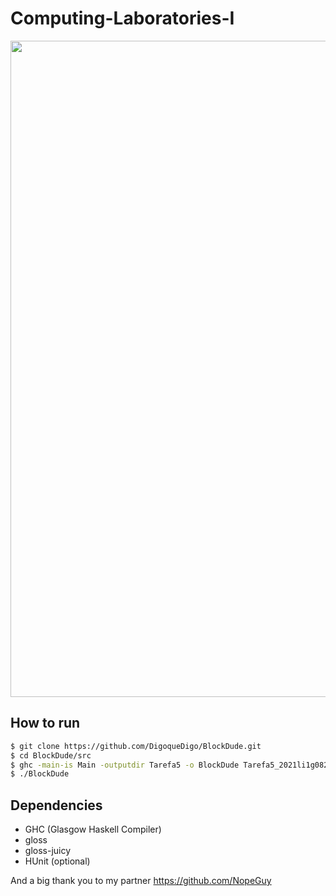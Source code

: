 # Computing-Laboratories-I 

<img align = "center" width = 1050px src = "https://raw.githubusercontent.com/DigoqueDigo/BlockDude/main/src/Resources1/Captura%20de%20ecr%C3%A3%20de%202022-03-05%2000-14-15.png"/>



## How to run

```bash
$ git clone https://github.com/DigoqueDigo/BlockDude.git
$ cd BlockDude/src
$ ghc -main-is Main -outputdir Tarefa5 -o BlockDude Tarefa5_2021li1g082
$ ./BlockDude
```

## Dependencies

- GHC (Glasgow Haskell Compiler)
- gloss
- gloss-juicy
- HUnit (optional)


And a big thank you to my partner https://github.com/NopeGuy
